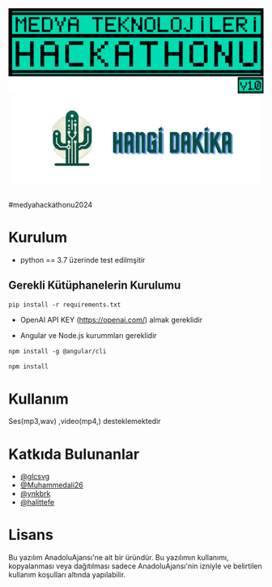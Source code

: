 <div align="center">
<img src="src/mt_hackathon.png" width="1000px">
</div>

<div align="center">
<img src="src/img2.png" width="500px">
</div>
<br>


#medyahackathonu2024



# Kurulum

* python == 3.7 üzerinde test edilmşitir

## Gerekli Kütüphanelerin Kurulumu

```
pip install -r requirements.txt
```
* OpenAI API KEY (https://openai.com/) almak gereklidir
  
* Angular ve Node.js kurummları gereklidir

```
npm install -g @angular/cli
```

```
npm install 
```
  


# Kullanım
Ses(mp3,wav) ,video(mp4,) desteklemektedir

# Katkıda Bulunanlar

- [@glcsvg](https://github.com/glcsvg)
- [@Muhammedali26](https://github.com/Muhammedali26) 
- [@ynkbrk ](https://github.com/ynkbrk ) 
- [@halittefe ](https://github.com/halittefe )




# Lisans
Bu yazılım AnadoluAjansı'ne ait bir üründür. Bu yazılımın kullanımı, kopyalanması veya dağıtılması sadece AnadoluAjansı'nin izniyle ve belirtilen kullanım koşulları altında yapılabilir.
